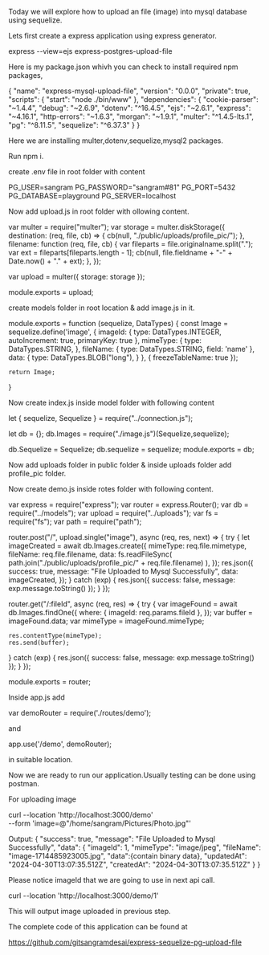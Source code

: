 Today we will explore how to upload an file (image) into 
mysql database using sequelize.

Lets first create a express application using express generator.

express --view=ejs express-postgres-upload-file

Here is my package.json whivh you can check to install required npm
packages,

{
  "name": "express-mysql-upload-file",
  "version": "0.0.0",
  "private": true,
  "scripts": {
    "start": "node ./bin/www"
  },
  "dependencies": {
    "cookie-parser": "~1.4.4",
    "debug": "~2.6.9",
    "dotenv": "^16.4.5",
    "ejs": "~2.6.1",
    "express": "~4.16.1",
    "http-errors": "~1.6.3",
    "morgan": "~1.9.1",
    "multer": "^1.4.5-lts.1",
    "pg": "^8.11.5",
    "sequelize": "^6.37.3"
  }
}

Here we are installing multer,dotenv,sequelize,mysql2 packages.

Run npm i.

create .env file in root folder with content

PG_USER=sangram
PG_PASSWORD="sangram#81"
PG_PORT=5432
PG_DATABASE=playground
PG_SERVER=localhost


Now add upload.js in root folder with ollowing content.

var multer = require("multer");
var storage = multer.diskStorage({
  destination: (req, file, cb) => {
    cb(null, "./public/uploads/profile_pic/");
  },
  filename: function (req, file, cb) {
    var fileparts = file.originalname.split(".");
    var ext = fileparts[fileparts.length - 1];
    cb(null, file.fieldname + "-" + Date.now() + "." + ext);
  },
});

var upload = multer({ storage: storage });

module.exports = upload;

create models folder in root location & add image.js in it.

module.exports = function (sequelize, DataTypes) {
    const Image = sequelize.define('image', {
        imageId: {
            type: DataTypes.INTEGER,
            autoIncrement: true,
            primaryKey: true
        },
        mimeType: {
            type: DataTypes.STRING,
        },
        fileName: {
            type: DataTypes.STRING,
            field: 'name'
        },
        data: {
            type: DataTypes.BLOB("long"),
        }
    }, {
        freezeTableName: true
    });
    

    return Image;
}

Now create index.js inside model folder with following content

let { sequelize, Sequelize } = require("../connection.js");

let db = {};
db.Images = require("./image.js")(Sequelize,sequelize);

db.Sequelize = Sequelize;
db.sequelize = sequelize;
module.exports = db;

Now add uploads folder in public folder & inside uploads folder 
add profile_pic folder.

Now create demo.js inside rotes folder with following content.

var express = require("express");
var router = express.Router();
var db = require("../models");
var upload = require("../uploads");
var fs = require("fs");
var path = require("path");

router.post("/", upload.single("image"), async (req, res, next) => {
  try {
    let imageCreated = await db.Images.create({
      mimeType: req.file.mimetype,
      fileName: req.file.filename,
      data: fs.readFileSync(
        path.join("./public/uploads/profile_pic/" + req.file.filename)
      ),
    });
    res.json({
      success: true,
      message: "File Uploaded to Mysql Successfully",
      data: imageCreated,
    });
  } catch (exp) {
    res.json({ success: false, message: exp.message.toString() });
  }
});


router.get("/:fileId", async (req, res) => {
  try {
    var imageFound = await db.Images.findOne({
      where: { imageId: req.params.fileId },
    });
    var buffer = imageFound.data;
    var mimeType = imageFound.mimeType;

    res.contentType(mimeType);
    res.send(buffer);
  } catch (exp) {
    res.json({ success: false, message: exp.message.toString() });
  }
});

module.exports = router;

Inside app.js add 

var demoRouter = require('./routes/demo');

and 

app.use('/demo', demoRouter);

in suitable location.

Now we are ready to run our application.Usually testing can be done using
postman.

For uploading image

curl --location 'http://localhost:3000/demo' \
--form 'image=@"/home/sangram/Pictures/Photo.jpg"'

Output:
{
    "success": true,
    "message": "File Uploaded to Mysql Successfully",
    "data": {
        "imageId": 1,
        "mimeType": "image/jpeg",
        "fileName": "image-1714485923005.jpg",
        "data":{contain binary data},
        "updatedAt": "2024-04-30T13:07:35.512Z",
        "createdAt": "2024-04-30T13:07:35.512Z"
    }
}

Please notice imageId that we are going to use in next api call.

curl --location 'http://localhost:3000/demo/1'

This will output image uploaded in previous step.

The complete code of this application can be found at 

https://github.com/gitsangramdesai/express-sequelize-pg-upload-file